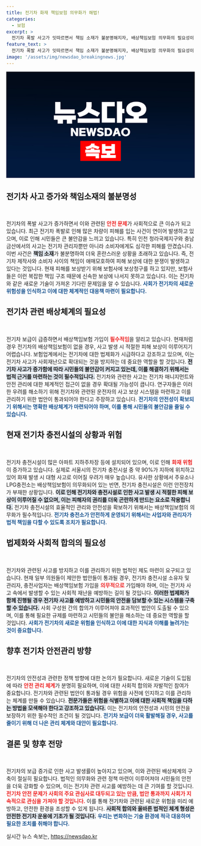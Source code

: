 ```yaml
---
title: 전기차 화재 책임보험 의무화가 해법!
categories:
  - 보험
excerpt: >
  전기차 폭발 사고가 잇따르면서 책임 소재가 불분명해지자, 배상책임보험 의무화의 필요성이 대두되고 있다. 시민 불안을 해소하고 체계적인 피해 보상을 위한 법제화 논의가 활발히 진행 중이다.
feature_text: >
  전기차 폭발 사고가 잇따르면서 책임 소재가 불분명해지자, 배상책임보험 의무화의 필요성이 대두되고 있다. 시민 불안을 해소하고 체계적인 피해 보상을 위한 법제화 논의가 활발히 진행 중이다.
image: '/assets/img/newsdao_breakingnews.jpg'
---
```


<p><img src="/assets/img/newsdao_breakingnews.jpg" alt="flaretime 속보" /></p>

<h2 data-ke-size="size26">전기차 사고 증가와 책임소재의 불분명성</h2>

<p data-ke-size="size16">&nbsp;</p>

<p>전기차의 폭발 사고가 증가하면서 이와 관련된 <b><span style="color: #ee2323;">안전 문제</span></b>가 사회적으로 큰 이슈가 되고 있습니다. 최근 전기차 폭발로 인해 많은 차량이 피해를 입는 사건이 연이어 발생하고 있으며, 이로 인해 시민들은 큰 불안감을 느끼고 있습니다. 특히 인천 청라국제지구와 충남 금산에서의 사고는 전기차 관리자뿐만 아니라 소비자에게도 심각한 피해를 안겼습니다. 이번 사건은 <b><span style="background-color: #21538527;">책임 소재</span></b>가 불분명하여 더욱 혼란스러운 상황을 초래하고 있습니다. 즉, 전기차 제작사와 소비자 사이의 책임이 애매모호하여 피해 보상에 대한 분쟁이 발생하고 있다는 것입니다. 현재 피해를 보상받기 위해 보험사에 보상청구를 하고 있지만, 보험사들은 이런 복잡한 책임 구조 때문에 신속한 보상에 나서지 못하고 있습니다. 이는 전기차와 같은 새로운 기술이 가져온 기다린 문제임을 알 수 있습니다. <b><span style="color: #1a5490;">사회가 전기차의 새로운 위험성을 인식하고 이에 대한 체계적인 대응책 마련이 필요합니다.</span></b></p>

<h2 data-ke-size="size26">전기차 관련 배상체계의 필요성</h2>

<p data-ke-size="size16">&nbsp;</p>

<p>전기차 보급이 급증하면서 배상책임보험 가입이 <b><span style="color: #ee2323;">필수적임</span></b>을 알리고 있습니다. 현재처럼 경우 전기차의 배상책임보험이 없을 경우, 사고 발생 시 적절한 피해 보상이 이루어지기 어렵습니다. 보험업계에서는 전기차에 대한 법제화가 시급하다고 강조하고 있으며, 이는 전기차 사고가 사회재난으로 확대되는 것을 방지하는 데 중요한 역할을 할 것입니다. <b><span style="background-color: #21538527;">전기차 사고가 증가함에 따라 시민들의 불안감이 커지고 있는데, 이를 해결하기 위해서는 법적 근거를 마련하는 것이 필수적입니다.</span></b> 전기차와 관련한 사고는 전기차 매니지먼트와 안전 관리에 대한 체계적인 접근이 없을 경우 확대될 가능성이 큽니다. 연구자들은 이러한 우려를 해소하기 위해 전기차와 관련된 운전자의 사고 보상 시스템을 마련하고 이를 관리하기 위한 법안이 통과되어야 한다고 주장하고 있습니다. <b><span style="color: #1a5490;">전기차의 안전성이 확보되기 위해서는 명확한 배상체계가 마련되어야 하며, 이를 통해 시민들의 불안감을 줄일 수 있습니다.</span></b></p>

<h2 data-ke-size="size26">현재 전기차 충전시설의 상황과 위험</h2>

<p data-ke-size="size16">&nbsp;</p>

<p>전기차 충전시설이 많은 아파트 지하주차장 등에 설치되어 있으며, 이로 인해 <b><span style="color: #ee2323;">화재 위험</span></b>이 증가하고 있습니다. 실제로 서울시의 전기차 충전시설 중 약 90%가 지하에 위치하고 있어 화재 발생 시 대형 사고로 이어질 우려가 매우 높습니다. 유사한 상황에서 주유소나 LPG충전소는 배상책임보험이 의무화되어 있는 반면, 전기차 충전시설은 이런 안전장치가 부재한 상황입니다. <b><span style="background-color: #21538527;">이로 인해 전기차와 충전시설로 인한 사고 발생 시 적절한 피해 보상이 이루어질 수 없으며, 이는 피해자의 권리를 더욱 곤란하게 만드는 요소로 작용합니다.</span></b> 전기차 충전시설의 효율적인 관리와 안전성을 확보하기 위해서는 배상책임보험의 의무화가 필수적입니다. <b><span style="color: #1a5490;">전기차 충전소가 안전하게 운영되기 위해서는 사업자와 관리자가 법적 책임을 다할 수 있도록 조치가 필요합니다.</span></b></p>

<h2 data-ke-size="size26">법제화와 사회적 합의의 필요성</h2>

<p data-ke-size="size16">&nbsp;</p>

<p>전기차와 관련된 사고를 방지하고 이를 관리하기 위한 법적인 제도 마련이 요구되고 있습니다. 현재 일부 의원들이 제안한 법안들이 통과될 경우, 전기차 충전시설 소유자 및 관리자, 충전사업자는 배상책임보험 가입을 <b><span style="color: #ee2323;">의무적으로</span></b> 가입해야 하며, 이는 전기차 사고 속에서 발생할 수 있는 사회적 재난을 예방하는 길이 될 것입니다. <b><span style="background-color: #21538527;">이러한 법제화가 함께 진행될 경우 전기차 사고를 예방하고 시민들의 안전을 담보할 수 있는 시스템을 구축할 수 있습니다.</span></b> 사회 구성원 간의 합의가 이루어져야 효과적인 법안이 도출될 수 있으며, 이를 통해 필요한 규제를 마련하고 시민들의 불안을 해소하는 데 중요한 역할을 할 것입니다. <b><span style="color: #1a5490;">사회가 전기차의 새로운 위험을 인식하고 이에 대한 지식과 이해를 늘려가는 것이 중요합니다.</span></b></p>

<h2 data-ke-size="size26">향후 전기차 안전관리 방향</h2>

<p data-ke-size="size16">&nbsp;</p>

<p>전기차의 안전성과 관련한 정책 방향에 대한 논의가 필요합니다. 새로운 기술이 도입됨에 따라 <b><span style="color: #ee2323;">안전 관리 체계</span></b>가 분명히 필요하며, 이에 대한 사회적 합의와 자발적인 참여가 중요합니다. 전기차와 관련된 법안이 통과될 경우 위험을 사전에 인지하고 이를 관리하는 체계를 만들 수 있습니다. <b><span style="background-color: #21538527;">전문가들은 위험을 식별하고 이에 대한 사회적 책임을 다하는 방법을 모색해야 한다고 강조하고 있습니다.</span></b> 이는 전기차의 안전성과 시민의 안전을 보장하기 위한 필수적인 조건이 될 것입니다. <b><span style="color: #1a5490;">전기차 보급이 더욱 활발해질 경우, 사고를 줄이기 위해 더 나은 관리 체계와 대안이 필요합니다.</span></b></p>

<h2 data-ke-size="size26">결론 및 향후 전망</h2>

<p data-ke-size="size16">&nbsp;</p>

<p>전기차의 보급 증가로 인한 사고 발생률이 높아지고 있으며, 이와 관련된 배상체계의 구축이 절실히 필요합니다. 법적인 의무화와 관련 정책 마련이 이루어져야 시민들의 안전을 더욱 강화할 수 있으며, 이는 전기차 관련 사고를 예방하는 데 큰 기여를 할 것입니다. <b><span style="color: #ee2323;">전기차 안전 문제가 사회의 주요 관심사로 대두되고 있는 만큼, 법안 통과까지 사회가 지속적으로 관심을 가져야 할 것입니다.</span></b> 이를 통해 전기차와 관련된 새로운 위험을 미리 예방하고, 안전한 환경을 조성할 수 있게 됩니다. <b><span style="background-color: #21538527;">사회적 합의와 올바른 법적인 체계 형성은 안전한 전기차 운용에 기초가 될 것입니다.</span></b> <b><span style="color: #1a5490;">우리는 변화하는 기술 환경에 적극 대응하며 필요한 조치를 취해야 합니다.</span></b></p>
실시간 뉴스 속보는, <a href="https://newsdao.kr" rel="dofollow">https://newsdao.kr</a>


